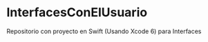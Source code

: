 InterfacesConElUsuario
======================

Repositorio con proyecto en Swift (Usando Xcode 6) para Interfaces
